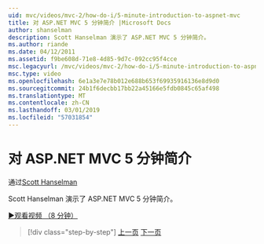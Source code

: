 ```yaml
---
uid: mvc/videos/mvc-2/how-do-i/5-minute-introduction-to-aspnet-mvc
title: 对 ASP.NET MVC 5 分钟简介 |Microsoft Docs
author: shanselman
description: Scott Hanselman 演示了 ASP.NET MVC 5 分钟简介。
ms.author: riande
ms.date: 04/12/2011
ms.assetid: f9be608d-71e8-4d85-9d7c-092cc95f4cce
msc.legacyurl: /mvc/videos/mvc-2/how-do-i/5-minute-introduction-to-aspnet-mvc
msc.type: video
ms.openlocfilehash: 6e1a3e7e78b012e688b653f69935916136e8d9d0
ms.sourcegitcommit: 24b1f6decbb17bb22a45166e5fdb0845c65af498
ms.translationtype: MT
ms.contentlocale: zh-CN
ms.lasthandoff: 03/01/2019
ms.locfileid: "57031854"
---
```

<a name="5-minute-introduction-to-aspnet-mvc"></a>对 ASP.NET MVC 5 分钟简介
====================
通过[Scott Hanselman](https://github.com/shanselman)

Scott Hanselman 演示了 ASP.NET MVC 5 分钟简介。

[&#9654;观看视频 （8 分钟）](https://channel9.msdn.com/Blogs/ASP-NET-Site-Videos/5-minute-introduction-to-aspnet-mvc)

> [!div class="step-by-step"]
> [上一页](aspnet-mvc-2-render-action.md)
> [下一页](how-to-best-learn-asp-net-mvc.md)
